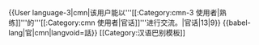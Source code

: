 {{User language-3|cmn|该用户能以'''[[:Category:cmn-3 使用者|熟练]]'''的'''[[:Category:cmn 使用者|官话]]'''进行交流。|官话|13|9}}
<noinclude>
{{babel-lang|官|cmn|langvoid=話}}
[[Category:汉语巴别模板]]
</noinclude>